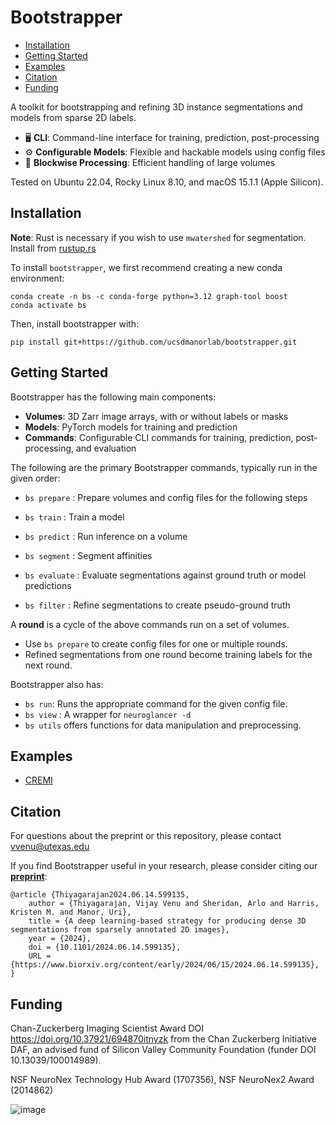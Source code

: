 # Bootstrapper

- [Installation](#installation)
- [Getting Started](#getting-started)
- [Examples](#examples)
- [Citation](#citation)
- [Funding](#funding)


A toolkit for bootstrapping and refining 3D instance segmentations and models from sparse 2D labels. 

- 🖥️ **CLI**: Command-line interface for training, prediction, post-processing
- ⚙️ **Configurable Models**: Flexible and hackable models using config files
- 🧱 **Blockwise Processing**: Efficient handling of large volumes

Tested on Ubuntu 22.04, Rocky Linux 8.10, and macOS 15.1.1 (Apple Silicon).

## Installation

**Note**: Rust is necessary if you wish to use `mwatershed` for segmentation. Install from [rustup.rs](https://rustup.rs/)

To install `bootstrapper`, we first recommend creating a new conda environment:
```
conda create -n bs -c conda-forge python=3.12 graph-tool boost
conda activate bs
```
Then, install bootstrapper with:
```
pip install git+https://github.com/ucsdmanorlab/bootstrapper.git
```
## Getting Started
Bootstrapper has the following main components:
- **Volumes**: 3D Zarr image arrays, with or without labels or masks
- **Models**: PyTorch models for training and prediction
- **Commands**: Configurable CLI commands for training, prediction, post-processing, and evaluation

The following are the primary Bootstrapper commands, typically run in the given order:
- `bs prepare` : Prepare volumes and config files for the following steps

- `bs train` : Train a model

- `bs predict` : Run inference on a volume

- `bs segment` : Segment affinities

- `bs evaluate` : Evaluate segmentations against ground truth or model predictions

- `bs filter` : Refine segmentations to create pseudo-ground truth

A **round** is a cycle of the above commands run on a set of volumes.
- Use `bs prepare` to create config files for one or multiple rounds.
- Refined segmentations from one round become training labels for the next round.

Bootstrapper also has:

- `bs run`: Runs the appropriate command for the given config file.
- `bs view` : A wrapper for `neuroglancer -d`
- `bs utils` offers functions for data manipulation and preprocessing.

## Examples
* [CREMI](examples/cremi)

## Citation
For questions about the preprint or this repository, please contact vvenu@utexas.edu

If you find Bootstrapper useful in your research, please consider citing our **[preprint](https://www.biorxiv.org/content/10.1101/2024.06.14.599135v1)**:
```
@article {Thiyagarajan2024.06.14.599135,
	author = {Thiyagarajan, Vijay Venu and Sheridan, Arlo and Harris, Kristen M. and Manor, Uri},
	title = {A deep learning-based strategy for producing dense 3D segmentations from sparsely annotated 2D images},
	year = {2024},
	doi = {10.1101/2024.06.14.599135},
	URL = {https://www.biorxiv.org/content/early/2024/06/15/2024.06.14.599135},
}
```

## Funding 
Chan-Zuckerberg Imaging Scientist Award DOI https://doi.org/10.37921/694870itnyzk from the Chan Zuckerberg Initiative DAF, an advised fund of Silicon Valley Community Foundation (funder DOI 10.13039/100014989). 

NSF NeuroNex Technology Hub Award (1707356), NSF NeuroNex2 Award (2014862)

![image](https://github.com/ucsdmanorlab/bootstrapper/assets/64760651/4b4a6029-e1ba-42bb-ab8b-d9357cc46239)
